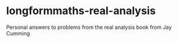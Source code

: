 # longformmaths-real-analysis
Personal answers to problems from the real analysis book from Jay Cumming
